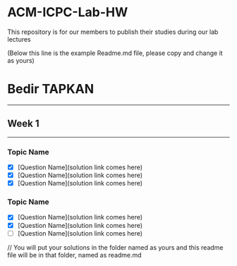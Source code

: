 # ACM-ICPC-Lab-HW
This repository is for our members to publish their studies during our lab lectures

(Below this line is the example Readme.md file, please copy and change it as yours)

# Bedir TAPKAN
---

## Week 1
---
### Topic Name
- [x] [Question Name](solution link comes here)
- [x] [Question Name](solution link comes here)
- [x] [Question Name](solution link comes here)

### Topic Name
- [x] [Question Name](solution link comes here)
- [x] [Question Name](solution link comes here)
- [ ] [Question Name](solution link comes here)

// You will put your solutions in the folder named as yours and this readme file will be in that folder, named as readme.md
